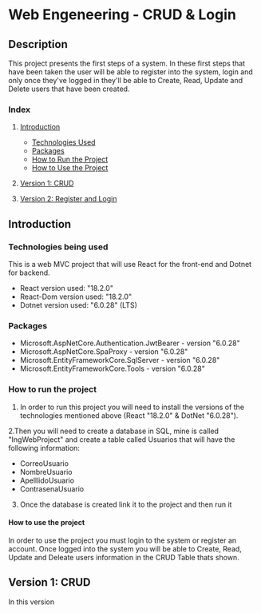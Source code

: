 # Web Engeneering - CRUD & Login

## Description
This project presents the first steps of a system. In these first steps that have been taken the user will be able to register into the system, login and only once they've logged in they'll be able to Create, Read, Update and Delete users that have been created. 

### Index
1. [Introduction](#introduction)
   - [Technologies Used](##technologies-used)
   - [Packages](#packages)
   - [How to Run the Project](#how-to-run-the-project)
   - [How to Use the Project](#how-to-use-the-project)
  
2. [Version 1: CRUD](#version-1-crud)

3. [Version 2: Register and Login](#version-2-register-and-login)


## Introduction

### Technologies being used
This is a web MVC project that will use React for the front-end and Dotnet for backend. 
- React version used: "18.2.0"
- React-Dom version used: "18.2.0"
- Dotnet version used: "6.0.28" (LTS)

### Packages
- Microsoft.AspNetCore.Authentication.JwtBearer - version "6.0.28"
- Microsoft.AspNetCore.SpaProxy - version "6.0.28"
- Microsoft.EntityFrameworkCore.SqlServer - version "6.0.28"
- Microsoft.EntityFrameworkCore.Tools - version "6.0.28"

### How to run the project
1. In order to run this project you will need to install the versions of the technologies mentioned above (React "18.2.0" & DotNet "6.0.28").

2.Then you will need to create a database in SQL, mine is called "IngWebProject" and create a table called Usuarios that will have the following information: 
- CorreoUsuario
- NombreUsuario
- ApelllidoUsuario
- ContrasenaUsuario

3. Once the database is created link it to the project and then run it

#### How to use the project
In order to use the project you must login to the system or register an account. Once logged into the system you will be able to Create, Read, Update and Deleate users information in the CRUD Table thats shown. 

## Version 1: CRUD
In this version 
